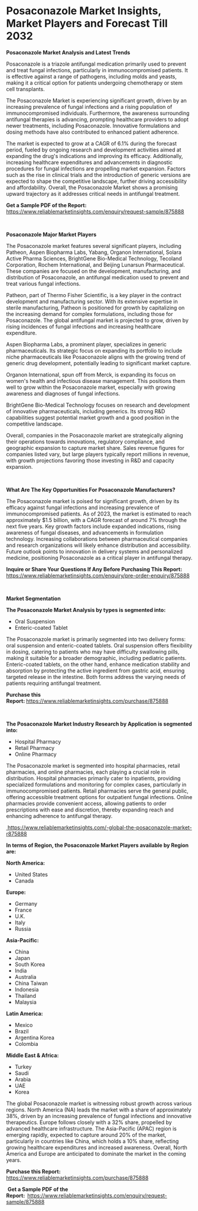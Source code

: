 <p><h1>Posaconazole Market Insights, Market Players and Forecast Till 2032</h1></p><p><strong>Posaconazole Market Analysis and Latest Trends</strong></p>
<p><p>Posaconazole is a triazole antifungal medication primarily used to prevent and treat fungal infections, particularly in immunocompromised patients. It is effective against a range of pathogens, including molds and yeasts, making it a critical option for patients undergoing chemotherapy or stem cell transplants.</p><p>The Posaconazole Market is experiencing significant growth, driven by an increasing prevalence of fungal infections and a rising population of immunocompromised individuals. Furthermore, the awareness surrounding antifungal therapies is advancing, prompting healthcare providers to adopt newer treatments, including Posaconazole. Innovative formulations and dosing methods have also contributed to enhanced patient adherence.</p><p>The market is expected to grow at a CAGR of 6.1% during the forecast period, fueled by ongoing research and development activities aimed at expanding the drug's indications and improving its efficacy. Additionally, increasing healthcare expenditures and advancements in diagnostic procedures for fungal infections are propelling market expansion. Factors such as the rise in clinical trials and the introduction of generic versions are expected to shape the competitive landscape, further driving accessibility and affordability. Overall, the Posaconazole Market shows a promising upward trajectory as it addresses critical needs in antifungal treatment.</p></p>
<p><strong>Get a Sample PDF of the Report:&nbsp;</strong> <a href="https://www.reliablemarketinsights.com/enquiry/request-sample/875888?utm_campaign=2244&utm_medium=2&utm_source=Github&utm_content=ia&utm_term=19042025&utm_id=posaconazole">https://www.reliablemarketinsights.com/enquiry/request-sample/875888</a></p>
<p>&nbsp;</p>
<p><strong>Posaconazole Major Market Players</strong></p>
<p><p>The Posaconazole market features several significant players, including Patheon, Aspen Biopharma Labs, Yabang, Organon International, Solara Active Pharma Sciences, BrightGene Bio-Medical Technology, Tecoland Corporation, Rochem International, and Beijing Lunarsun Pharmaceutical. These companies are focused on the development, manufacturing, and distribution of Posaconazole, an antifungal medication used to prevent and treat various fungal infections.</p><p>Patheon, part of Thermo Fisher Scientific, is a key player in the contract development and manufacturing sector. With its extensive expertise in sterile manufacturing, Patheon is positioned for growth by capitalizing on the increasing demand for complex formulations, including those for Posaconazole. The global antifungal market is projected to grow, driven by rising incidences of fungal infections and increasing healthcare expenditure.</p><p>Aspen Biopharma Labs, a prominent player, specializes in generic pharmaceuticals. Its strategic focus on expanding its portfolio to include niche pharmaceuticals like Posaconazole aligns with the growing trend of generic drug development, potentially leading to significant market capture.</p><p>Organon International, spun off from Merck, is expanding its focus on women's health and infectious disease management. This positions them well to grow within the Posaconazole market, especially with growing awareness and diagnoses of fungal infections.</p><p>BrightGene Bio-Medical Technology focuses on research and development of innovative pharmaceuticals, including generics. Its strong R&D capabilities suggest potential market growth and a good position in the competitive landscape.</p><p>Overall, companies in the Posaconazole market are strategically aligning their operations towards innovations, regulatory compliance, and geographic expansion to capture market share. Sales revenue figures for companies listed vary, but large players typically report millions in revenue, with growth projections favoring those investing in R&D and capacity expansion.</p></p>
<p>&nbsp;</p>
<p><strong>What Are The Key Opportunities For Posaconazole Manufacturers?</strong></p>
<p><p>The Posaconazole market is poised for significant growth, driven by its efficacy against fungal infections and increasing prevalence of immunocompromised patients. As of 2023, the market is estimated to reach approximately $1.5 billion, with a CAGR forecast of around 7% through the next five years. Key growth factors include expanded indications, rising awareness of fungal diseases, and advancements in formulation technology. Increasing collaborations between pharmaceutical companies and research organizations will likely enhance distribution and accessibility. Future outlook points to innovation in delivery systems and personalized medicine, positioning Posaconazole as a critical player in antifungal therapy.</p></p>
<p><strong>Inquire or Share Your Questions If Any Before Purchasing This Report:</strong> <a href="https://www.reliablemarketinsights.com/enquiry/pre-order-enquiry/875888?utm_campaign=2244&utm_medium=2&utm_source=Github&utm_content=ia&utm_term=19042025&utm_id=posaconazole">https://www.reliablemarketinsights.com/enquiry/pre-order-enquiry/875888</a></p>
<p>&nbsp;</p>
<p><strong>Market Segmentation</strong></p>
<p><strong>The Posaconazole Market Analysis by types is segmented into:</strong></p>
<p><ul><li>Oral Suspension</li><li>Enteric-coated Tablet</li></ul></p>
<p><p>The Posaconazole market is primarily segmented into two delivery forms: oral suspension and enteric-coated tablets. Oral suspension offers flexibility in dosing, catering to patients who may have difficulty swallowing pills, making it suitable for a broader demographic, including pediatric patients. Enteric-coated tablets, on the other hand, enhance medication stability and absorption by protecting the active ingredient from gastric acid, ensuring targeted release in the intestine. Both forms address the varying needs of patients requiring antifungal treatment.</p></p>
<p><strong>Purchase this Report:&nbsp;</strong><a href="https://www.reliablemarketinsights.com/purchase/875888?utm_campaign=2244&utm_medium=2&utm_source=Github&utm_content=ia&utm_term=19042025&utm_id=posaconazole">https://www.reliablemarketinsights.com/purchase/875888</a></p>
<p>&nbsp;</p>
<p><strong>The Posaconazole Market Industry Research by Application is segmented into:</strong></p>
<p><ul><li>Hospital Pharmacy</li><li>Retail Pharmacy</li><li>Online Pharmacy</li></ul></p>
<p><p>The Posaconazole market is segmented into hospital pharmacies, retail pharmacies, and online pharmacies, each playing a crucial role in distribution. Hospital pharmacies primarily cater to inpatients, providing specialized formulations and monitoring for complex cases, particularly in immunocompromised patients. Retail pharmacies serve the general public, offering accessible treatment options for outpatient fungal infections. Online pharmacies provide convenient access, allowing patients to order prescriptions with ease and discretion, thereby expanding reach and enhancing adherence to antifungal therapy.</p></p>
<p><a href="https://www.reliablemarketinsights.com/-global-the-posaconazole-market-r875888?utm_campaign=2244&utm_medium=2&utm_source=Github&utm_content=ia&utm_term=19042025&utm_id=posaconazole">&nbsp;https://www.reliablemarketinsights.com/-global-the-posaconazole-market-r875888</a></p>
<p><strong>In terms of Region, the Posaconazole Market Players available by Region are:</strong></p>
<p>
    <p> <strong> North America: </strong>
        <ul>
            <li>United States</li>
            <li>Canada</li>
        </ul>
        </p> 
    <p> <strong> Europe: </strong>
        <ul>
            <li>Germany</li>
            <li>France</li>
            <li>U.K.</li>
            <li>Italy</li>
            <li>Russia</li>
        </ul>
        </p> 
    <p> <strong> Asia-Pacific: </strong>
        <ul>
            <li>China</li>
            <li>Japan</li>
            <li>South Korea</li>
            <li>India</li>
            <li>Australia</li>
            <li>China Taiwan</li>
            <li>Indonesia</li>
            <li>Thailand</li>
            <li>Malaysia</li>
        </ul>
        </p> 
    <p> <strong> Latin America: </strong>
        <ul>
            <li>Mexico</li>
            <li>Brazil</li>
            <li>Argentina Korea</li>
            <li>Colombia</li>
        </ul>
        </p> 
    <p> <strong> Middle East & Africa: </strong>
        <ul>
            <li>Turkey</li>
            <li>Saudi</li>
            <li>Arabia</li>
            <li>UAE</li>
            <li>Korea</li>
        </ul>
    </p>
    </p>
<p><p>The global Posaconazole market is witnessing robust growth across various regions. North America (NA) leads the market with a share of approximately 38%, driven by an increasing prevalence of fungal infections and innovative therapeutics. Europe follows closely with a 32% share, propelled by advanced healthcare infrastructure. The Asia-Pacific (APAC) region is emerging rapidly, expected to capture around 20% of the market, particularly in countries like China, which holds a 10% share, reflecting growing healthcare expenditures and increased awareness. Overall, North America and Europe are anticipated to dominate the market in the coming years.</p></p>
<p><strong>Purchase this Report: </strong><a href="https://www.reliablemarketinsights.com/purchase/875888?utm_campaign=2244&utm_medium=2&utm_source=Github&utm_content=ia&utm_term=19042025&utm_id=posaconazole">https://www.reliablemarketinsights.com/purchase/875888</a></p>
<p>&nbsp;<strong>Get a Sample PDF of the Report:&nbsp;&nbsp;</strong><a href="https://www.reliablemarketinsights.com/enquiry/request-sample/875888?utm_campaign=2244&utm_medium=2&utm_source=Github&utm_content=ia&utm_term=19042025&utm_id=posaconazole">https://www.reliablemarketinsights.com/enquiry/request-sample/875888</a></p>
<p><strong></strong></p>
<p><p></p><p></p><p></p></p>